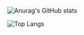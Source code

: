 ![Anurag's GitHub stats](https://github-readme-stats.vercel.app/api?username=Vamaka12&show_icons=true&theme=dark)


![Top Langs](https://github-readme-stats.vercel.app/api/top-langs/?username=Vamaka12&exclude_repo=github-readme-stats,anuraghazra.github.io)
